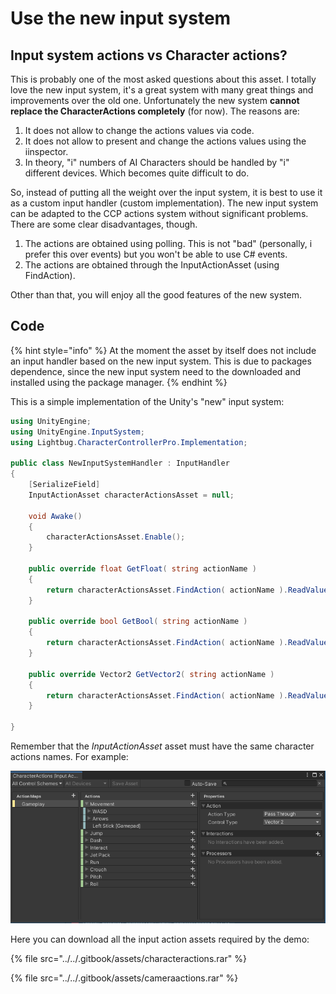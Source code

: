 # Use the new input system

## Input system actions vs Character actions?

This is probably one of the most asked questions about this asset. I totally love the new input system, it's a great system with many great things and improvements over the old one. Unfortunately the new system **cannot replace the CharacterActions completely** \(for now\). The reasons are:

1. It does not allow to change the actions values via code.
2. It does not allow to present and change the actions values using the iinspector.
3. In theory, "i" numbers of AI Characters should be handled by "i" different devices. Which becomes quite difficult to do.

So, instead of putting all the weight over the input system, it is best to use it as a custom input handler \(custom implementation\). The new input system can be adapted to the CCP actions system without significant problems. There are some clear disadvantages, though.

1. The actions are obtained using polling. This is not "bad" \(personally, i prefer this over events\) but you won't be able to use C\# events.
2. The actions are obtained through the InputActionAsset \(using FindAction\).

Other than that, you will enjoy all the good features of the new system. 

## Code

{% hint style="info" %}
At the moment the asset by itself does not include an input handler based on the new input system. This is due to packages dependence, since the new input system need to the downloaded and installed using the package manager.
{% endhint %}

This is a simple implementation of the Unity's "new" input system:

```csharp
using UnityEngine;
using UnityEngine.InputSystem;
using Lightbug.CharacterControllerPro.Implementation;

public class NewInputSystemHandler : InputHandler
{
    [SerializeField]
    InputActionAsset characterActionsAsset = null;

    void Awake()
    {
        characterActionsAsset.Enable();
    }

    public override float GetFloat( string actionName )
    {       
        return characterActionsAsset.FindAction( actionName ).ReadValue<float>();     
    }

    public override bool GetBool( string actionName )
    { 
        return characterActionsAsset.FindAction( actionName ).ReadValue<float>() >= InputSystem.settings.defaultButtonPressPoint;  
    }

    public override Vector2 GetVector2( string actionName )
    {
        return characterActionsAsset.FindAction( actionName ).ReadValue<Vector2>(); 
    }
    
}
```

Remember that the _InputActionAsset_ asset must have the same character actions names. For example:

![](../../.gitbook/assets/imagen%20%2866%29.png)

Here you can download all the input action assets required by the demo:

{% file src="../../.gitbook/assets/characteractions.rar" %}

{% file src="../../.gitbook/assets/cameraactions.rar" %}

